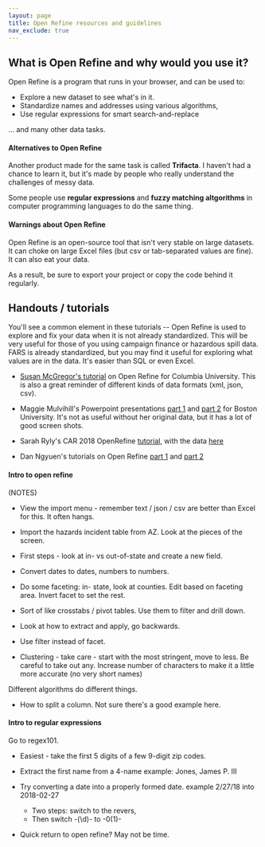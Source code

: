 ```yaml
---
layout: page
title: Open Refine resources and guidelines
nav_exclude: true
---
```


## What is Open Refine and why would you use it?


Open Refine is a program that runs in your browser, and can be used to:
* Explore a new dataset to see what's in it.
* Standardize names and addresses using various algorithms,
* Use regular expressions for smart search-and-replace

... and many other data tasks.

#### Alternatives to Open Refine

Another product made for the same task is called **Trifacta**. I haven't had a chance to learn it, but it's made by people who really understand the challenges of messy data.

Some people use **regular expressions** and **fuzzy matching altgorithms** in computer programming languages to do the same thing.

#### Warnings about Open Refine

Open Refine is an open-source tool that isn't very stable on large datasets. It can choke on large Excel files (but csv or tab-separated values are fine). It can also eat your data.

As a result, be sure to export your project or copy the code behind it regularly.

## Handouts / tutorials

You'll see a common element in these tutorials -- Open Refine is used to explore and fix your data when it is not already standardized. This will be very useful for those of you using campaign finance or hazardous spill data. FARS is already standardized, but you may find it useful for exploring what values are in the data. It's easier than SQL or even Excel.

*  [Susan McGregor's tutorial](https://www.youtube.com/watch?v=eZw9V2VMeTA) on Open Refine for Columbia University. This is also a great reminder of different kinds of data formats (xml, json, csv).

* Maggie Mulvihill's Powerpoint presentations [part 1](https://github.com/sarahcnyt/stabile/blob/master/cleanup/presentations/CLEANING%20DATA%20WITH%20OPEN%20REFINE.pptx) and [part 2](https://github.com/sarahcnyt/stabile/blob/master/cleanup/presentations/ANSWERS%20TO%20TAKE%20HOME%20EXERCISE%203%20-%20OPEN%20REFINE%20AND%20GOOGLE%20FUSION%20TABLES.pptx) for Boston University.  It's not as useful without her original data, but it has a lot of good screen shots.

* Sarah Ryly's CAR 2018 OpenRefine [tutorial](https://drive.google.com/drive/folders/0B43bFBSY0ET3VkttWnlzQ05IaDQ), with the data [here](https://www.dropbox.com/sh/c5c5nfcyzus1bmg/AADdTxLg_7HBB8-6xuGQu6Oka/OpenRefine_1164?dl=0)

* Dan Ngyuen's tutorials on Open Refine [part 1](http://www.padjo.org/tutorials/open-refine/introduction-to-open-refine/) and [part 2](http://www.padjo.org/tutorials/open-refine/clustering/)



#### Intro to open refine
(NOTES)

* View the import menu - remember text / json / csv are better than Excel for this. It often hangs.

* Import the hazards incident table from AZ. Look at the pieces of the screen.

* First steps - look at in- vs out-of-state and create a new field.

* Convert dates to dates, numbers to numbers.

* Do some faceting: in- state, look at counties. Edit based on faceting area. Invert facet to set the rest.

* Sort of like crosstabs / pivot tables. Use them to filter and drill down.

* Look at how to extract and apply, go backwards.

* Use filter instead of facet.

* Clustering - take care - start with the most stringent, move to less. Be careful to take out any. Increase number of characters to make it a little more accurate (no very short names)

Different algorithms do different things.

* How to split a column. Not sure there's a good example here.

#### Intro to regular expressions

Go to regex101.

* Easiest - take the first 5 digits of a few 9-digit zip codes.

* Extract the first name from a 4-name example:
        Jones, James P. III

* Try converting a date into a properly formed date. example 2/27/18 into 2018-02-27
  * Two steps: switch to the revers,
  * Then switch -(\d)- to -0(1)-

* Quick return to open refine? May not be time.
